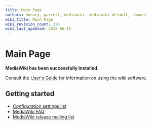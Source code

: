 ```yaml
---
title: Main Page
authors: dneary, garrett, mediawiki, mediawiki default, rbowen
wiki_title: Main Page
wiki_revision_count: 226
wiki_last_updated: 2015-06-15
---
```


# Main Page

**MediaWiki has been successfully installed.**

Consult the [User's Guide](//meta.wikimedia.org/wiki/Help:Contents) for information on using the wiki software.

## Getting started

*   [Configuration settings list](//www.mediawiki.org/wiki/Manual:Configuration_settings)
*   [MediaWiki FAQ](//www.mediawiki.org/wiki/Manual:FAQ)
*   [MediaWiki release mailing list](https://lists.wikimedia.org/mailman/listinfo/mediawiki-announce)

